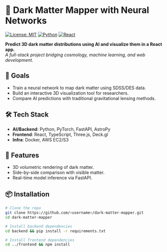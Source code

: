 # 🌌 Dark Matter Mapper with Neural Networks

[![License: MIT](https://img.shields.io/badge/License-MIT-blue.svg)](https://opensource.org/licenses/MIT)
[![Python](https://img.shields.io/badge/Python-3.9%2B-blue)](https://python.org)
[![React](https://img.shields.io/badge/React-18%2B-blue)](https://reactjs.org)

**Predict 3D dark matter distributions using AI and visualize them in a React app.**  
*A full-stack project bridging cosmology, machine learning, and web development.*

## 🎯 Goals
- Train a neural network to map dark matter using SDSS/DES data.
- Build an interactive 3D visualization tool for researchers.
- Compare AI predictions with traditional gravitational lensing methods.

## 🛠 Tech Stack
- **AI/Backend**: Python, PyTorch, FastAPI, AstroPy
- **Frontend**: React, TypeScript, Three.js, Deck.gl
- **Infra**: Docker, AWS EC2/S3

## 🚀 Features
- 3D volumetric rendering of dark matter.
- Side-by-side comparison with visible matter.
- Real-time model inference via FastAPI.

## 📦 Installation
```bash
# Clone the repo
git clone https://github.com/<username>/dark-matter-mapper.git
cd dark-matter-mapper

# Install backend dependencies
cd backend && pip install -r requirements.txt

# Install frontend dependencies
cd ../frontend && npm install